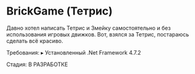 # BrickGame (Тетрис)
Давно хотел написать Тетрис и Змейку самостоятельно и без использования игровых движков.
Вот, взялся за Тетрис, постараюсь сделать всё красиво.

Требования:
▸ Установленный .Net Framework 4.7.2

Стадия: В РАЗРАБОТКЕ
